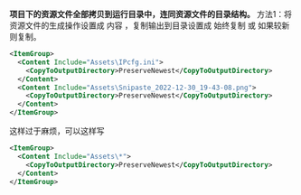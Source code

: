 **项目下的资源文件全部拷贝到运行目录中，连同资源文件的目录结构。**
方法1：将资源文件的生成操作设置成 内容 ，复制输出到目录设置成 始终复制 或 如果较新则复制。

```xml
<ItemGroup>
  <Content Include="Assets\IPcfg.ini">
    <CopyToOutputDirectory>PreserveNewest</CopyToOutputDirectory>
  </Content>
  <Content Include="Assets\Snipaste_2022-12-30_19-43-08.png">
    <CopyToOutputDirectory>PreserveNewest</CopyToOutputDirectory>
  </Content>
</ItemGroup>
```

这样过于麻烦，可以这样写

```xml
<ItemGroup>
  <Content Include="Assets\*">
    <CopyToOutputDirectory>PreserveNewest</CopyToOutputDirectory>
  </Content>
</ItemGroup>
```